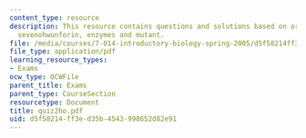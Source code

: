 ```yaml
---
content_type: resource
description: This resource contains questions and solutions based on origin of replication,
  sevenohwunforin, enzymes and mutant.
file: /media/courses/7-014-introductory-biology-spring-2005/d5f58214ff3ed35b4543998652d82e91_quiz2ho.pdf
file_type: application/pdf
learning_resource_types:
- Exams
ocw_type: OCWFile
parent_title: Exams
parent_type: CourseSection
resourcetype: Document
title: quiz2ho.pdf
uid: d5f58214-ff3e-d35b-4543-998652d82e91
---
```

